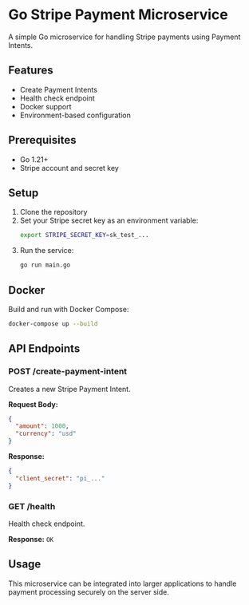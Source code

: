 # Go Stripe Payment Microservice

A simple Go microservice for handling Stripe payments using Payment Intents.

## Features

- Create Payment Intents
- Health check endpoint
- Docker support
- Environment-based configuration

## Prerequisites

- Go 1.21+
- Stripe account and secret key

## Setup

1. Clone the repository
2. Set your Stripe secret key as an environment variable:
   ```bash
   export STRIPE_SECRET_KEY=sk_test_...
   ```
3. Run the service:
   ```bash
   go run main.go
   ```

## Docker

Build and run with Docker Compose:

```bash
docker-compose up --build
```

## API Endpoints

### POST /create-payment-intent

Creates a new Stripe Payment Intent.

**Request Body:**
```json
{
  "amount": 1000,
  "currency": "usd"
}
```

**Response:**
```json
{
  "client_secret": "pi_..."
}
```

### GET /health

Health check endpoint.

**Response:** `OK`

## Usage

This microservice can be integrated into larger applications to handle payment processing securely on the server side.
